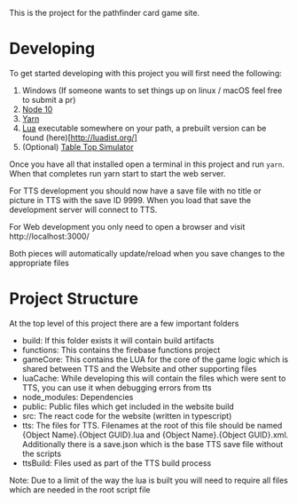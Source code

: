 This is the project for the pathfinder card game site.

# Developing
To get started developing with this project you will first need the following:
1. Windows (If someone wants to set things up on linux / macOS feel free to submit a pr)
1. [Node 10](https://nodejs.org/dist/latest-v10.x/)
1. [Yarn](https://yarnpkg.com/)
1. [Lua](https://www.lua.org/) executable somewhere on your path, a prebuilt version can be found (here)[http://luadist.org/]
1. (Optional) [Table Top Simulator](https://store.steampowered.com/app/286160/Tabletop_Simulator/)

Once you have all that installed open a terminal in this project and run `yarn`. When that completes run yarn start to start the web server.

For TTS development you should now have a save file with no title or picture in TTS with the save ID 9999. When you load that save the development server will connect to TTS.

For Web development you only need to open a browser and visit http://localhost:3000/

Both pieces will automatically update/reload when you save changes to the appropriate files

# Project Structure
At the top level of this project there are a few important folders
* build: If this folder exists it will contain build artifacts
* functions: This contains the firebase functions project
* gameCore: This contains the LUA for the core of the game logic which is shared between TTS and the Website and other supporting files
* luaCache: While developing this will contain the files which were sent to TTS, you can use it when debugging errors from tts
* node_modules: Dependencies
* public: Public files which get included in the website build
* src: The react code for the website (written in typescript)
* tts: The files for TTS. Filenames at the root of this file should be named {Object Name}.{Object GUID}.lua and {Object Name}.{Object GUID}.xml. Additionally there is a save.json which is the base TTS save file without the scripts
* ttsBuild: Files used as part of the TTS build process

Note: Due to a limit of the way the lua is built you will need to require all files which are needed in the root script file